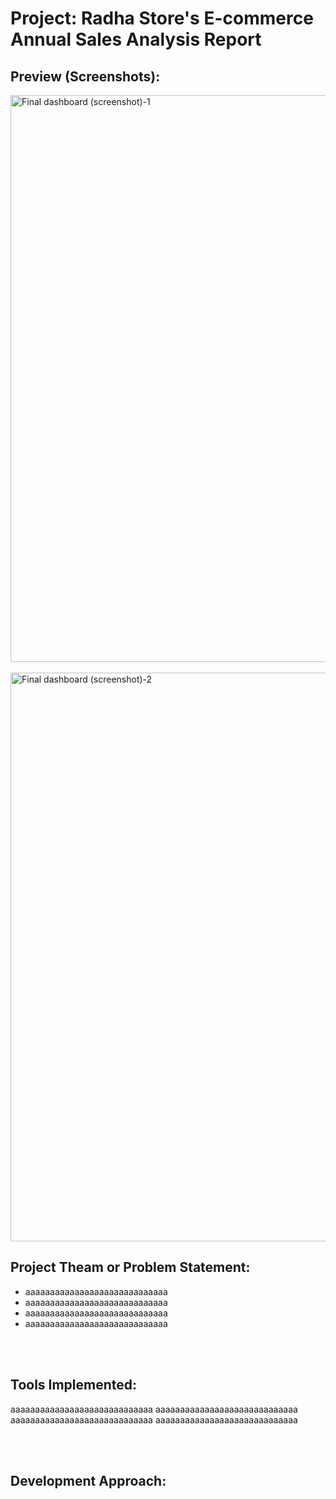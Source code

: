 # Project: Radha Store's E-commerce Annual Sales Analysis Report

## Preview (Screenshots):

<img width="907" alt="Final dashboard (screenshot)-1" src="https://github.com/NIKKHIL-B-LOSARWAR/Excel_Project--Radha_Stores_Ecommerce_Sales_Analysis/assets/156224014/ef508533-0a63-41b3-bf64-0acf06598ebc">
<br />
<br />
<img width="910" alt="Final dashboard (screenshot)-2" src="https://github.com/NIKKHIL-B-LOSARWAR/Excel_Project--Radha_Stores_Ecommerce_Sales_Analysis/assets/156224014/eb742171-a2a5-45ef-91d1-4ca41926c56c">

## Project Theam or Problem Statement:


* aaaaaaaaaaaaaaaaaaaaaaaaaaaaa
* aaaaaaaaaaaaaaaaaaaaaaaaaaaaa
* aaaaaaaaaaaaaaaaaaaaaaaaaaaaa
* aaaaaaaaaaaaaaaaaaaaaaaaaaaaa

<br />
<br />

## Tools Implemented:
aaaaaaaaaaaaaaaaaaaaaaaaaaaaa
aaaaaaaaaaaaaaaaaaaaaaaaaaaaa
aaaaaaaaaaaaaaaaaaaaaaaaaaaaa
aaaaaaaaaaaaaaaaaaaaaaaaaaaaa

<br />
<br />

## Development Approach:

<br />
<br />

